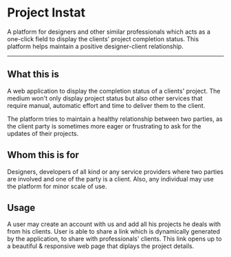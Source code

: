 # Project Instat

A platform for designers and other similar professionals which acts as a one-click field to display the clients' project completion status. This platform helps maintain a positive designer-client relationship.

---

## What this is

A web application to display the completion status of a clients' project. The medium won't only display project status but also other services that require manual, automatic effort and time to deliver them to the client.

The platform tries to maintain a healthy relationship between two parties, as the client party is sometimes more eager or frustrating to ask for the updates of their projects.

## Whom this is for

Designers, developers of all kind or any service providers where two parties are involved and one of the party is a client. Also, any individual may use the platform for minor scale of use.

## Usage

A user may create an account with us and add all his projects he deals with from his clients. User is able to share a link which is dynamically generated by the application, to share with professionals' clients. This link opens up to a beautiful & responsive web page that diplays the project details. 
